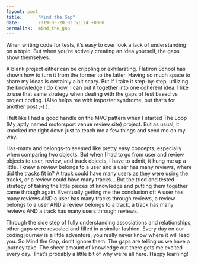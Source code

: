```yaml
---
layout: post
title:      "Mind the Gap"
date:       2019-05-20 03:51:24 +0000
permalink:  mind_the_gap
---
```



When writing code for tests, it’s easy to over look a lack of understanding on a topic. But when you’re actively creating an idea yourself, the gaps show themselves. 

A blank project either can be crippling or exhilarating. Flatiron School has shown how to turn it from the former to the latter. Having so much space to share my ideas is certainly a bit scary. But if I take it step-by-step, utilizing the knowledge I do know, I can put it together into one coherent idea. I like to use that same strategy when dealing with the gaps of test based vs project coding. (Also helps me with imposter syndrome, but that’s for another post ;-) ).

I felt like I had a good handle on the MVC pattern when I started The Loop (My aptly named motorsport venue review site) project. But as usual, it knocked me right down just to teach me a few things and send me on my way.

Has-many and belongs-to seemed like pretty easy concepts, especially when comparing two objects. But when I had to go from user and review objects to user, review, and track objects, I have to admit, it hung me up a little. I knew a review belongs to a user and a user has many reviews, where did the tracks fit in? A track could have many users as they were using the tracks, or a review could have many tracks… But the tried and tested strategy of taking the little pieces of knowledge and putting them together came through again. Eventually getting me the conclusion of: A user has many reviews AND a user has many tracks through reviews, a review belongs to a user AND a review belongs to a track, a track has many reviews AND a track has many users through reviews.

Through the side step of fully understanding associations and relationships, other gaps were revealed and filled in a similar fashion. Every day on our coding journey is a little adventure, you really never know where it will lead you. So Mind the Gap, don’t ignore them. The gaps are telling us we have a journey take. The sheer amount of knowledge out there gets me excited every day. That’s probably a little bit of why we’re all here. Happy learning!

